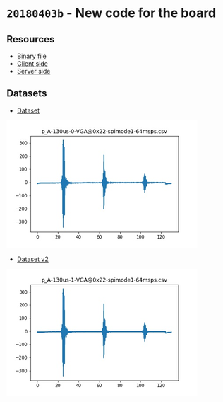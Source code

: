 # `20180403b` - New code for the board

## Resources

* [Binary file](/matty/prog_flash/pMATTYtestRegisterasyn_nomoreadd_20180401.bin)
* [Client side](/matty/20180403b/20180403b-Client.ipynb)
* [Server side](/matty/20180403b/20180403b-Server.ipynb)

## Datasets

* [Dataset](/matty/20180403b/p_A-130us-0-VGA@0x22-spimode1-64msps.csv)

![](/matty/20180403b/p_A-130us-0-VGA@0x22-spimode1-64msps.jpg)

* [Dataset v2](/matty/20180403b/p_A-130us-1-VGA@0x22-spimode1-64msps.csv)

![](/matty/20180403b/p_A-130us-1-VGA@0x22-spimode1-64msps.jpg)
